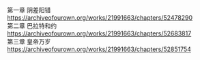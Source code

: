 第一章 阴差阳错 https://archiveofourown.org/works/21991663/chapters/52478290                                                     
第二章 巴拉特和约 https://archiveofourown.org/works/21991663/chapters/52683817                                                    
第三章 皇帝万岁 https://archiveofourown.org/works/21991663/chapters/52851754
